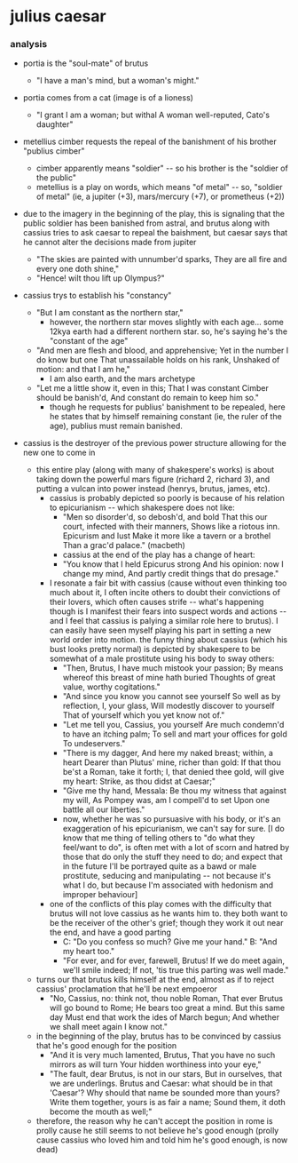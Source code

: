 # julius caesar

### analysis
- portia is the "soul-mate" of brutus
	- "I have a man's mind, but a woman's might."
- portia comes from a cat (image is of a lioness)
	- "I grant I am a woman; but withal A woman well-reputed, Cato's daughter"
- metellius cimber requests the repeal of the banishment of his brother "publius cimber"
	- cimber apparently means "soldier" -- so his brother is the "soldier of the public"
	- metellius is a play on words, which means "of metal" -- so, "soldier of metal" (ie, a jupiter (+3), mars/mercury (+7), or prometheus (+2))
- due to the imagery in the beginning of the play, this is signaling that the public soldier has been banished from astral, and brutus along with cassius tries to ask caesar to repeal the baishment, but caesar says that he cannot alter the decisions made from jupiter
	- "The skies are painted with unnumber'd sparks, They are all fire and every one doth shine,"
	- "Hence! wilt thou lift up Olympus?"

- cassius trys to establish his "constancy"
	- "But I am constant as the northern star,"
		- however, the northern star moves slightly with each age... some 12kya earth had a different northern star. so, he's saying he's the "constant of the age"
	- "And men are flesh and blood, and apprehensive; Yet in the number I do know but one That unassailable holds on his rank, Unshaked of motion: and that I am he,"
		- I am also earth, and the mars archetype
	- "Let me a little show it, even in this; That I was constant Cimber should be banish'd, And constant do remain to keep him so."
		- though he requests for publius' banishment to be repealed, here he states that by himself remaining constant (ie, the ruler of the age), publius must remain banished.
- cassius is the destroyer of the previous power structure allowing for the new one to come in
	- this entire play (along with many of shakespere's works) is about taking down the powerful mars figure (richard 2, richard 3), and putting a vulcan into power instead (henrys, brutus, james, etc).
		- cassius is probably depicted so poorly is because of his relation to epicurianism -- which shakespere does not like:
			- "Men so disorder'd, so debosh'd, and bold That this our court, infected with their manners, Shows like a riotous inn. Epicurism and lust Make it more like a tavern or a brothel Than a grac'd palace." (macbeth)
			- cassius at the end of the play has a change of heart:
			- "You know that I held Epicurus strong And his opinion: now I change my mind, And partly credit things that do presage."
		- I resonate a fair bit with cassius (cause without even thinking too much about it, I often incite others to doubt their convictions of their lovers, which often causes strife -- what's happening though is I manifest their fears into suspect words and actions -- and I feel that cassius is palying a similar role here to brutus). I can easily have seen myself playing his part in setting a new world order into motion. the funny thing about cassius (which his bust looks pretty normal) is depicted by shakespere to be somewhat of a male prostitute using his body to sway others:
			- "Then, Brutus, I have much mistook your passion; By means whereof this breast of mine hath buried Thoughts of great value, worthy cogitations."
			- "And since you know you cannot see yourself So well as by reflection, I, your glass, Will modestly discover to yourself That of yourself which you yet know not of."
			- "Let me tell you, Cassius, you yourself Are much condemn'd to have an itching palm; To sell and mart your offices for gold To undeservers."
			- "There is my dagger, And here my naked breast; within, a heart Dearer than Plutus' mine, richer than gold: If that thou be'st a Roman, take it forth; I, that denied thee gold, will give my heart: Strike, as thou didst at Caesar;"
			- "Give me thy hand, Messala: Be thou my witness that against my will, As Pompey was, am I compell'd to set Upon one battle all our liberties."
			- now, whether he was so pursuasive with his body, or it's an exaggeration of his epicurianism, we can't say for sure. [I do know that me thing of telling others to "do what they feel/want to do", is often met with a lot of scorn and hatred by those that do only the stuff they need to do; and expect that in the future I'll be portrayed quite as a bawd or male prostitute, seducing and manipulating -- not because it's what I do, but because I'm associated with hedonism and improper behaviour]
		- one of the conflicts of this play comes with the difficulty that brutus will not love cassius as he wants him to. they both want to be the receiver of the other's grief; though they work it out near the end, and have a good parting
			- C: "Do you confess so much? Give me your hand." B: "And my heart too."
			- "For ever, and for ever, farewell, Brutus! If we do meet again, we'll smile indeed; If not, 'tis true this parting was well made."
	- turns our that brutus kills himself at the end, almost as if to reject cassius' proclamation that he'll be next empoeror
		- "No, Cassius, no: think not, thou noble Roman, That ever Brutus will go bound to Rome; He bears too great a mind. But this same day Must end that work the ides of March begun; And whether we shall meet again I know not."
	- in the beginning of the play, brutus has to be convinced by cassius that he's good enough for the position
		- "And it is very much lamented, Brutus, That you have no such mirrors as will turn Your hidden worthiness into your eye,"
		- "The fault, dear Brutus, is not in our stars, But in ourselves, that we are underlings. Brutus and Caesar: what should be in that 'Caesar'? Why should that name be sounded more than yours? Write them together, yours is as fair a name; Sound them, it doth become the mouth as well;"
	- therefore, the reason why he can't accept the position in rome is prolly cause he still seems to not believe he's good enough (prolly cause cassius who loved him and told him he's good enough, is now dead)
